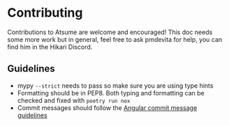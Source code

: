 # Contributing

Contributions to Atsume are welcome and encouraged! This doc needs some more work but in general,
feel free to ask pmdevita for help, you can find him in the Hikari Discord.

## Guidelines

- mypy `--strict` needs to pass so make sure you are using type hints
- Formatting should be in PEP8. Both typing and formatting can be checked and fixed with `poetry run nox`
- Commit messages should follow the
[Angular commit message guidelines](https://github.com/angular/angular/blob/main/CONTRIBUTING.md#commit-header)
